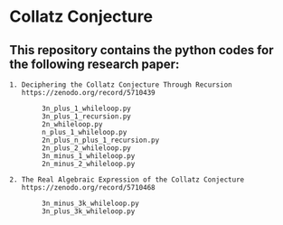 # Collatz Conjecture

## This repository contains the python codes for the following research paper:


    1. Deciphering the Collatz Conjecture Through Recursion
       https://zenodo.org/record/5710439

            3n_plus_1_whileloop.py
            3n_plus_1_recursion.py
            2n_whileloop.py
            n_plus_1_whileloop.py
            2n_plus_n_plus_1_recursion.py
            2n_plus_2_whileloop.py
            3n_minus_1_whileloop.py
            2n_minus_2_whileloop.py

    2. The Real Algebraic Expression of the Collatz Conjecture
       https://zenodo.org/record/5710468

            3n_minus_3k_whileloop.py
            3n_plus_3k_whileloop.py


